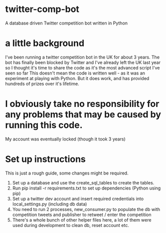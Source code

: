 # twitter-comp-bot
A database driven Twitter competition bot written in Python

# a little background
I've been running a twitter competition bot in the UK for about 3 years.
The bot has finally been blocked by Twitter and I've already left the UK last year so I thought it's time to share the code as it's the most advanced script I've seen so far
This doesn't mean the code is written well - as it was an experiment at playing with Python. But it does work, and has provided hundreds of prizes over it's lifetime.

# I obviously take no responsibility for any problems that may be caused by running this code.
My account was eventually locked (though it took 3 years)

# Set up instructions
This is just a rough guide, some changes might be required.
1. Set up a database and use the create_sql_tables to create the tables.
2. Run pip install -r requirements.txt to set up dependencies (Python using pip)
3. Set up a twitter dev account and insert required credentials into local_settings.py (including db data)
4. You need to run 2 processes, new_consumer.py to populate the db with competition tweets and publisher to retweet / enter the competition
5. There's a whole bunch of other helper files here, a lot of them were used during development to clean db, reset account etc.

